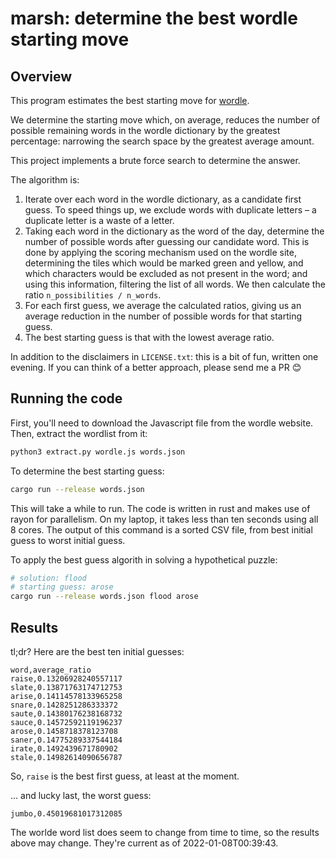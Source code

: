 # marsh: determine the best wordle starting move

## Overview

This program estimates the best starting move for [wordle](https://www.powerlanguage.co.uk/wordle/).

We determine the starting move which, on average, reduces the number of possible remaining words
in the wordle dictionary by the greatest percentage: narrowing the search space by the greatest
average amount.

This project implements a brute force search to determine the answer.

The algorithm is:

1. Iterate over each word in the wordle dictionary, as a candidate first guess. To speed things up, we exclude words with duplicate letters – a duplicate letter is a waste of a letter.
2. Taking each word in the dictionary as the word of the day, determine the number of possible words after guessing our candidate word. This is done by applying the scoring mechanism used on the wordle site, determining the tiles which would be marked green and yellow, and which characters would be excluded as not present in the word; and using this information, filtering the list of all words. We then calculate the ratio `n_possibilities / n_words`.
3. For each first guess, we average the calculated ratios, giving us an average reduction in the number of possible words for that starting guess.
4. The best starting guess is that with the lowest average ratio.

In addition to the disclaimers in `LICENSE.txt`: this is a bit of fun, written one evening. If you can think
of a better approach, please send me a PR 😊

## Running the code

First, you'll need to download the Javascript file from the wordle website.
Then, extract the wordlist from it:

```sh
python3 extract.py wordle.js words.json
```

To determine the best starting guess:

```sh
cargo run --release words.json
```

This will take a while to run. The code is written in rust and makes use of rayon for parallelism.
On my laptop, it takes less than ten seconds using all 8 cores.  The output of this command is a
sorted CSV file, from best initial guess to worst initial guess.

To apply the best guess algorith in solving a hypothetical puzzle:

```sh
# solution: flood
# starting guess: arose
cargo run --release words.json flood arose
```

## Results

tl;dr? Here are the best ten initial guesses:

```csv
word,average_ratio
raise,0.13206928240557117
slate,0.13871763174712753
arise,0.14114578133965258
snare,0.1428251286333372
saute,0.14380176238168732
sauce,0.14572592119196237
arose,0.1458718378123708
saner,0.14775289337544184
irate,0.1492439671780902
stale,0.14982614090656787
```

So, `raise` is the best first guess, at least at the moment.

... and lucky last, the worst guess:

```csv
jumbo,0.45019681017312085
```

The worlde word list does seem to change from time to time, so the results above may change.
They're current as of 2022-01-08T00:39:43.
